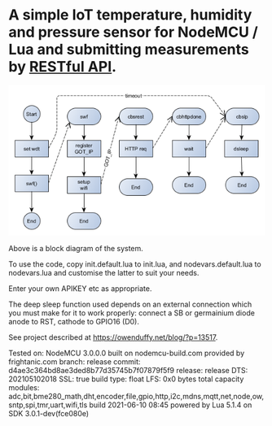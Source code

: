 # A simple IoT temperature, humidity and pressure sensor for NodeMCU / Lua and submitting measurements by [RESTful API](https://en.wikipedia.org/wiki/Representational_state_transfer).

![Block diagram](bme280r01.png "Block diagram")

Above is a block diagram of the system.

To use the code, copy init.default.lua to init.lua, and nodevars.default.lua to nodevars.lua and customise the latter to suit your needs.

Enter your own APIKEY etc as appropriate.

The deep sleep function used depends on an external connection which you must make for it to work properly: connect a SB or germainium diode anode to RST, cathode to GPIO16 (D0).

See project described at https://owenduffy.net/blog/?p=13517.

Tested on:
NodeMCU 3.0.0.0 built on nodemcu-build.com provided by frightanic.com
	branch: release
	commit: d4ae3c364bd8ae3ded8b77d35745b7f07879f5f9
	release: 
	release DTS: 202105102018
	SSL: true
	build type: float
	LFS: 0x0 bytes total capacity
	modules: adc,bit,bme280_math,dht,encoder,file,gpio,http,i2c,mdns,mqtt,net,node,ow,sntp,spi,tmr,uart,wifi,tls
 build 2021-06-10 08:45 powered by Lua 5.1.4 on SDK 3.0.1-dev(fce080e)




